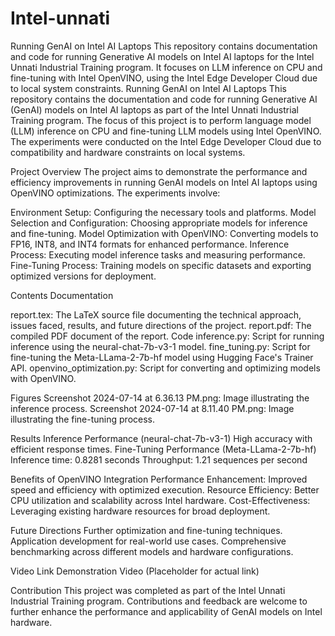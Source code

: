 # Intel-unnati
Running GenAI on Intel AI Laptops This repository contains documentation and code for running Generative AI models on Intel AI laptops for the Intel Unnati Industrial Training program. It focuses on LLM inference on CPU and fine-tuning with Intel OpenVINO, using the Intel Edge Developer Cloud due to local system constraints.
Running GenAI on Intel AI Laptops
This repository contains the documentation and code for running Generative AI (GenAI) models on Intel AI laptops as part of the Intel Unnati Industrial Training program. The focus of this project is to perform language model (LLM) inference on CPU and fine-tuning LLM models using Intel OpenVINO. The experiments were conducted on the Intel Edge Developer Cloud due to compatibility and hardware constraints on local systems.

Project Overview
The project aims to demonstrate the performance and efficiency improvements in running GenAI models on Intel AI laptops using OpenVINO optimizations. The experiments involve:

Environment Setup: Configuring the necessary tools and platforms.
Model Selection and Configuration: Choosing appropriate models for inference and fine-tuning.
Model Optimization with OpenVINO: Converting models to FP16, INT8, and INT4 formats for enhanced performance.
Inference Process: Executing model inference tasks and measuring performance.
Fine-Tuning Process: Training models on specific datasets and exporting optimized versions for deployment.

Contents
Documentation

report.tex: The LaTeX source file documenting the technical approach, issues faced, results, and future directions of the project.
report.pdf: The compiled PDF document of the report.
Code
inference.py: Script for running inference using the neural-chat-7b-v3-1 model.
fine_tuning.py: Script for fine-tuning the Meta-LLama-2-7b-hf model using Hugging Face's Trainer API.
openvino_optimization.py: Script for converting and optimizing models with OpenVINO.

Figures
Screenshot 2024-07-14 at 6.36.13 PM.png: Image illustrating the inference process.
Screenshot 2024-07-14 at 8.11.40 PM.png: Image illustrating the fine-tuning process.

Results
Inference Performance (neural-chat-7b-v3-1)
High accuracy with efficient response times.
Fine-Tuning Performance (Meta-LLama-2-7b-hf)
Inference time: 0.8281 seconds
Throughput: 1.21 sequences per second

Benefits of OpenVINO Integration
Performance Enhancement: Improved speed and efficiency with optimized execution.
Resource Efficiency: Better CPU utilization and scalability across Intel hardware.
Cost-Effectiveness: Leveraging existing hardware resources for broad deployment.

Future Directions
Further optimization and fine-tuning techniques.
Application development for real-world use cases.
Comprehensive benchmarking across different models and hardware configurations.

Video Link
Demonstration Video (Placeholder for actual link)

Contribution
This project was completed as part of the Intel Unnati Industrial Training program. Contributions and feedback are welcome to further enhance the performance and applicability of GenAI models on Intel hardware.

